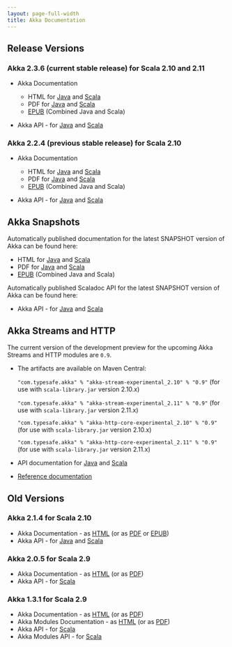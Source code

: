 ```yaml
---
layout: page-full-width
title: Akka Documentation
---
```


## Release Versions

### Akka 2.3.6 (current stable release) for Scala 2.10 and 2.11

* Akka Documentation

  * HTML for [Java](http://doc.akka.io/docs/akka/2.3.6/java.html) and [Scala](http://doc.akka.io/docs/akka/2.3.6/scala.html)
  * PDF for [Java](http://doc.akka.io/docs/akka/2.3.6/AkkaJava.pdf) and [Scala](http://doc.akka.io/docs/akka/2.3.6/AkkaScala.pdf)
  * [EPUB](http://doc.akka.io/docs/akka/2.3.6/Akka.epub) (Combined Java and Scala)

* Akka API - for [Java](http://doc.akka.io/japi/akka/2.3.6/) and [Scala](http://doc.akka.io/api/akka/2.3.6/)

### Akka 2.2.4 (previous stable release) for Scala 2.10

* Akka Documentation

  * HTML for [Java](http://doc.akka.io/docs/akka/2.2.4/java.html) and [Scala](http://doc.akka.io/docs/akka/2.2.4/scala.html)
  * PDF for [Java](http://doc.akka.io/docs/akka/2.2.4/AkkaJava.pdf) and [Scala](http://doc.akka.io/docs/akka/2.2.4/AkkaScala.pdf)
  * [EPUB](http://doc.akka.io/docs/akka/2.2.4/Akka.epub) (Combined Java and Scala)

* Akka API - for [Java](http://doc.akka.io/japi/akka/2.2.4/) and [Scala](http://doc.akka.io/api/akka/2.2.4/)

## Akka Snapshots

Automatically published documentation for the latest SNAPSHOT version of Akka can be found here:

* HTML for [Java](http://doc.akka.io/docs/akka/snapshot/java.html) and [Scala](http://doc.akka.io/docs/akka/snapshot/scala.html)
* PDF for [Java](http://doc.akka.io/docs/akka/snapshot/AkkaJava.pdf) and [Scala](http://doc.akka.io/docs/akka/snapshot/AkkaScala.pdf)
* [EPUB](http://doc.akka.io/docs/akka/snapshot/Akka.epub) (Combined Java and Scala)

Automatically published Scaladoc API for the latest SNAPSHOT version of Akka can be found here:

* Akka API - for [Java](http://doc.akka.io/japi/akka/snapshot/) and [Scala](http://doc.akka.io/api/akka/snapshot/)

## Akka Streams and HTTP

The current version of the development preview for the upcoming Akka Streams and HTTP modules are `0.9`.

* The artifacts are available on Maven Central:

    `"com.typesafe.akka" % "akka-stream-experimental_2.10" % "0.9"` (for use with `scala-library.jar` version 2.10.x)

    `"com.typesafe.akka" % "akka-stream-experimental_2.11" % "0.9"` (for use with `scala-library.jar` version 2.11.x)

    `"com.typesafe.akka" % "akka-http-core-experimental_2.10" % "0.9"` (for use with `scala-library.jar` version 2.10.x)

    `"com.typesafe.akka" % "akka-http-core-experimental_2.11" % "0.9"` (for use with `scala-library.jar` version 2.11.x)

* API documentation for [Java](http://doc.akka.io/japi/akka-stream-and-http-experimental/0.9/) and [Scala](http://doc.akka.io/api/akka-stream-and-http-experimental/0.9/)

* [Reference documentation](http://doc.akka.io/docs/akka-stream-and-http-experimental/0.9/scala.html)

## Old Versions

### Akka 2.1.4 for Scala 2.10

* Akka Documentation - as [HTML](http://doc.akka.io/docs/akka/2.1.4) (or as [PDF](http://doc.akka.io/docs/akka/2.1.4/Akka.pdf) or [EPUB](http://doc.akka.io/docs/akka/2.1.4/Akka.epub))
* Akka API - for [Java](http://doc.akka.io/japi/akka/2.1.4/) and [Scala](http://doc.akka.io/api/akka/2.1.4/)

### Akka 2.0.5 for Scala 2.9

* Akka Documentation - as [HTML](http://doc.akka.io/docs/akka/2.0.5) (or as [PDF](http://doc.akka.io/docs/akka/2.0.5/Akka.pdf))
* Akka API - for [Scala](http://doc.akka.io/api/akka/2.0.5)


### Akka 1.3.1 for Scala 2.9

* Akka Documentation - as [HTML](http://doc.akka.io/docs/akka/1.3.1) (or as [PDF](http://doc.akka.io/docs/akka/1.3.1/Akka.pdf))
* Akka Modules Documentation - as [HTML](http://doc.akka.io/docs/akka-modules/1.3.1) (or as [PDF](http://doc.akka.io/docs/akka-modules/1.3.1/AkkaModules.pdf))
* Akka API - for [Scala](http://doc.akka.io/api/akka/1.3.1)
* Akka Modules API - for [Scala](http://doc.akka.io/api/akka-modules/1.3.1)

